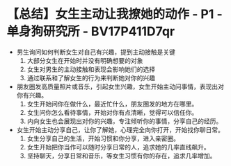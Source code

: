 # 【总结】女生主动让我撩她的动作 - P1 - 单身狗研究所 - BV17P411D7qr

-   男生询问如何判断女生对自己有兴趣，提到主动接触是关键
    1.  大部分女生在开始时并没有明确想要的对象
    2.  女生对男生的主动接触和表现会影响她们的选择
    3.  通过联系和了解女生的行为来判断她对你的兴趣
-   朋友圈发高质量照片或音乐，引起女生兴趣，女生开始主动问事情，表现出对你有兴趣。
    1.  女生开始问你在做什么，最近忙什么，朋友圈发的地方在哪里。
    2.  女生问你怎么看待事情，开始对你有点清晰，觉得可以信任你。
    3.  内向女生也会展现出对你的兴趣，专注倾听你的事情，分享自己的经历。
-   女生开始主动分享自己，让你了解她，心理完全向你打开，开始找你聊日常。
    1.  女生分享自己的生活，开始习惯和你分享，进入亲密圈。
    2.  女生开始把你当作可以随时分享日常的人，追求她的几率直线飙升。
    3.  坚持聊天，分享日常和音乐，等女生习惯有你的存在，追求几率增加。